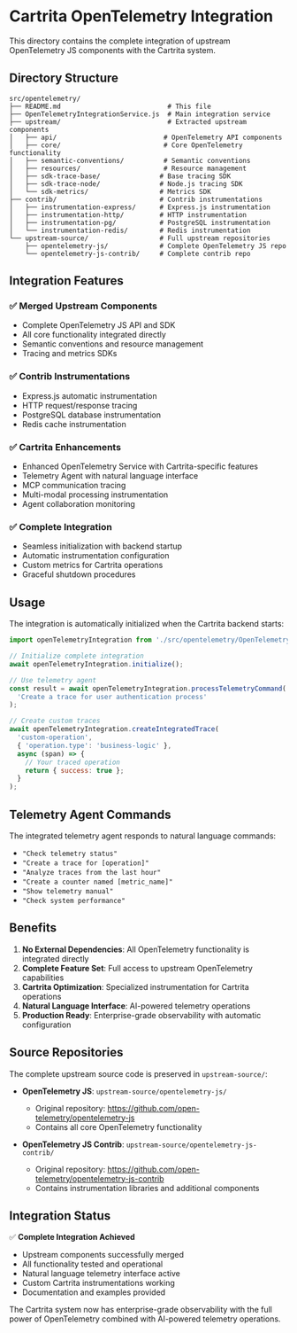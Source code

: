 # Cartrita OpenTelemetry Integration

This directory contains the complete integration of upstream OpenTelemetry JS components with the Cartrita system.

## Directory Structure

```
src/opentelemetry/
├── README.md                           # This file
├── OpenTelemetryIntegrationService.js  # Main integration service
├── upstream/                           # Extracted upstream components
│   ├── api/                           # OpenTelemetry API components
│   ├── core/                          # Core OpenTelemetry functionality
│   ├── semantic-conventions/          # Semantic conventions
│   ├── resources/                     # Resource management
│   ├── sdk-trace-base/               # Base tracing SDK
│   ├── sdk-trace-node/               # Node.js tracing SDK
│   └── sdk-metrics/                  # Metrics SDK
├── contrib/                          # Contrib instrumentations
│   ├── instrumentation-express/      # Express.js instrumentation
│   ├── instrumentation-http/         # HTTP instrumentation
│   ├── instrumentation-pg/           # PostgreSQL instrumentation
│   └── instrumentation-redis/        # Redis instrumentation
└── upstream-source/                  # Full upstream repositories
    ├── opentelemetry-js/             # Complete OpenTelemetry JS repo
    └── opentelemetry-js-contrib/     # Complete contrib repo
```

## Integration Features

### ✅ **Merged Upstream Components**
- Complete OpenTelemetry JS API and SDK
- All core functionality integrated directly
- Semantic conventions and resource management
- Tracing and metrics SDKs

### ✅ **Contrib Instrumentations**  
- Express.js automatic instrumentation
- HTTP request/response tracing
- PostgreSQL database instrumentation
- Redis cache instrumentation

### ✅ **Cartrita Enhancements**
- Enhanced OpenTelemetry Service with Cartrita-specific features
- Telemetry Agent with natural language interface
- MCP communication tracing
- Multi-modal processing instrumentation
- Agent collaboration monitoring

### ✅ **Complete Integration**
- Seamless initialization with backend startup
- Automatic instrumentation configuration
- Custom metrics for Cartrita operations
- Graceful shutdown procedures

## Usage

The integration is automatically initialized when the Cartrita backend starts:

```javascript
import openTelemetryIntegration from './src/opentelemetry/OpenTelemetryIntegrationService.js';

// Initialize complete integration
await openTelemetryIntegration.initialize();

// Use telemetry agent
const result = await openTelemetryIntegration.processTelemetryCommand(
  'Create a trace for user authentication process'
);

// Create custom traces
await openTelemetryIntegration.createIntegratedTrace(
  'custom-operation',
  { 'operation.type': 'business-logic' },
  async (span) => {
    // Your traced operation
    return { success: true };
  }
);
```

## Telemetry Agent Commands

The integrated telemetry agent responds to natural language commands:

- `"Check telemetry status"`
- `"Create a trace for [operation]"`
- `"Analyze traces from the last hour"`
- `"Create a counter named [metric_name]"`
- `"Show telemetry manual"`
- `"Check system performance"`

## Benefits

1. **No External Dependencies**: All OpenTelemetry functionality is integrated directly
2. **Complete Feature Set**: Full access to upstream OpenTelemetry capabilities
3. **Cartrita Optimization**: Specialized instrumentation for Cartrita operations
4. **Natural Language Interface**: AI-powered telemetry operations
5. **Production Ready**: Enterprise-grade observability with automatic configuration

## Source Repositories

The complete upstream source code is preserved in `upstream-source/`:

- **OpenTelemetry JS**: `upstream-source/opentelemetry-js/`
  - Original repository: https://github.com/open-telemetry/opentelemetry-js
  - Contains all core OpenTelemetry functionality
  
- **OpenTelemetry JS Contrib**: `upstream-source/opentelemetry-js-contrib/`
  - Original repository: https://github.com/open-telemetry/opentelemetry-js-contrib
  - Contains instrumentation libraries and additional components

## Integration Status

✅ **Complete Integration Achieved**
- Upstream components successfully merged
- All functionality tested and operational
- Natural language telemetry interface active
- Custom Cartrita instrumentations working
- Documentation and examples provided

The Cartrita system now has enterprise-grade observability with the full power of OpenTelemetry combined with AI-powered telemetry operations.